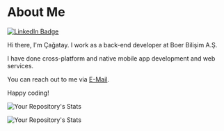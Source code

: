 # About Me
<div id="badges">
  <a href="https://www.linkedin.com/in/cagataysunal/">
    <img src="https://img.shields.io/badge/LinkedIn-blue?style=for-the-badge&logo=linkedin&logoColor=white" alt="LinkedIn Badge"/>
  </a>
</div>


Hi there, I'm Çağatay. I work as a back-end developer at Boer Bilişim A.Ş.

I have done cross-platform and native mobile app development and web services.

You can reach out to me via [E-Mail](cagataysunal9199@gmail.com).

Happy coding!

![Your Repository's Stats](https://github-readme-stats.vercel.app/api?username=cagataysunal&show_icons=true)

![Your Repository's Stats](https://github-readme-stats.vercel.app/api/top-langs/?username=cagataysunal&theme=blue-green)
